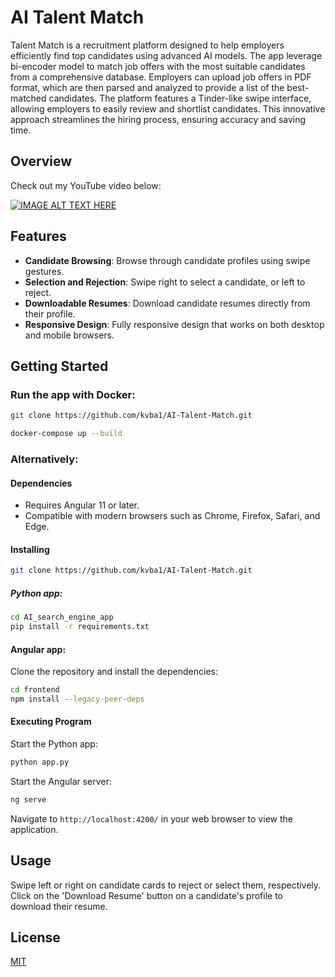 # AI Talent Match

Talent Match is a recruitment platform designed to help employers efficiently find top candidates using advanced AI models. The app leverage bi-encoder model to match job offers with the most suitable candidates from a comprehensive database. Employers can upload job offers in PDF format, which are then parsed and analyzed to provide a list of the best-matched candidates. The platform features a Tinder-like swipe interface, allowing employers to easily review and shortlist candidates. This innovative approach streamlines the hiring process, ensuring accuracy and saving time.

## Overview
Check out my YouTube video below:

[![IMAGE ALT TEXT HERE](https://img.youtube.com/vi/YnhQ-HOFc3M/0.jpg)](https://www.youtube.com/watch?v=YnhQ-HOFc3M)

## Features

- **Candidate Browsing**: Browse through candidate profiles using swipe gestures.
- **Selection and Rejection**: Swipe right to select a candidate, or left to reject.
- **Downloadable Resumes**: Download candidate resumes directly from their profile.
- **Responsive Design**: Fully responsive design that works on both desktop and mobile browsers.

## Getting Started

### Run the app with Docker:

```bash
git clone https://github.com/kvba1/AI-Talent-Match.git

docker-compose up --build
```
### Alternatively:

#### Dependencies

- Requires Angular 11 or later.
- Compatible with modern browsers such as Chrome, Firefox, Safari, and Edge.

#### Installing

```bash
git clone https://github.com/kvba1/AI-Talent-Match.git
```

##### Python app:

```bash
cd AI_search_engine_app
pip install -r requirements.txt
```
#### Angular app:

Clone the repository and install the dependencies:

```bash
cd frontend
npm install --legacy-peer-deps
```

#### Executing Program

Start the Python app:

```bash
python app.py
```

Start the Angular server:

```bash
ng serve
```

Navigate to `http://localhost:4200/` in your web browser to view the application.

## Usage

Swipe left or right on candidate cards to reject or select them, respectively. Click on the 'Download Resume' button on a candidate's profile to download their resume.


## License

[MIT](https://choosealicense.com/licenses/mit/)

